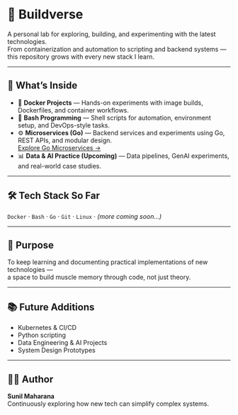 # 🚀 Buildverse

A personal lab for exploring, building, and experimenting with the latest technologies.  
From containerization and automation to scripting and backend systems — this repository grows with every new stack I learn.

---

## 🧩 What’s Inside

- 🐳 **Docker Projects** — Hands-on experiments with image builds, Dockerfiles, and container workflows.  
- 🧠 **Bash Programming** — Shell scripts for automation, environment setup, and DevOps-style tasks.  
- ⚙️ **Microservices (Go)** — Backend services and experiments using Go, REST APIs, and modular design.  
  [Explore Go Microservices →](https://github.com/maharanasunil/go-microservices)
- 📊 **Data & AI Practice (Upcoming)** — Data pipelines, GenAI experiments, and real-world case studies.

---

## 🛠️ Tech Stack So Far

`Docker` · `Bash` · `Go` · `Git` · `Linux` · *(more coming soon...)*

---

## 🌱 Purpose

To keep learning and documenting practical implementations of new technologies —  
a space to build muscle memory through code, not just theory.

---

## 📚 Future Additions

- Kubernetes & CI/CD  
- Python scripting  
- Data Engineering & AI Projects  
- System Design Prototypes  

---

## 👨‍💻 Author

**Sunil Maharana**  
Continuously exploring how new tech can simplify complex systems.

